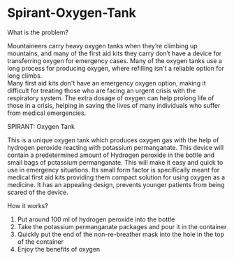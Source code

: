 # Spirant-Oxygen-Tank

What is the problem? 

Mountaineers carry heavy oxygen tanks when they’re climbing up mountains, and many of the first aid kits they carry don’t have a device for transferring oxygen for emergency cases. Many of the oxygen tanks use a long process for producing oxygen, where refilling isn't a reliable option for long climbs.  
Many first aid kits don't have an emergency oxygen option, making it difficult for treating those who are facing an urgent crisis with the respiratory system. The extra dosage of oxygen can help prolong life of those in a crisis, helping in saving the lives of many individuals who suffer from medical emergencies. 

SPIRANT: Oxygen Tank 

This is a unique oxygen tank which produces oxygen gas with the help of hydrogen peroxide reacting with potassium permanganate.  This device will contain a predetermined amount of Hydrogen peroxide in the bottle and small bags of potassium permanganate. This will make it easy and quick to use in emergency situations. 
Its small form factor is specifically meant for medical first aid kits providing them compact solution for using oxygen as a medicine.  It has an appealing design, prevents younger patients from being scared of the device. 

How it works? 
1. Put around 100 ml of hydrogen peroxide into the bottle 
2. Take the potassium permanganate packages and pour it in the container 
3. Quickly put the end of the non-re-breather mask into the hole in the top of the container 
4. Enjoy the benefits of oxygen   


